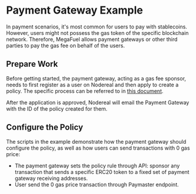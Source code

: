 # Payment Gateway Example

In payment scenarios, it's most common for users to pay with stablecoins. However, users might not possess the 
gas token of the specific blockchain network. Therefore, MegaFuel allows payment gateways or other third parties 
to pay the gas fee on behalf of the users.

## Prepare Work

Before getting started, the payment gateway, acting as a gas fee sponsor, needs to first register as a user on 
Nodereal and then apply to create a policy. The specific process can be referred to in [this document](https://docs.nodereal.io/docs/megafuel-sponsor-guidelines).

After the application is approved, Nodereal will email the Payment Gateway with the ID of 
the policy created for them.

## Configure the Policy

The scripts in the example demonstrate how the payment gateway should configure the policy, as well as how users can 
send transactions with 0 gas price:

- The payment gateway sets the policy rule through API: sponsor any transaction that sends a specific ERC20 token 
to a fixed set of payment gateway receiving addresses.
- User send the 0 gas price transaction through Paymaster endpoint.



